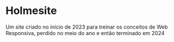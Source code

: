 # Holmesite
Um site criado no início de 2023 para treinar os conceitos de Web Responsiva, perdido no meio do ano e então terminado em 2024
